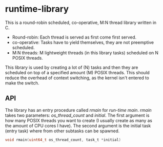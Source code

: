 # runtime-library
This is a round-robin scheduled, co-operative, M:N thread library written in C.

* Round-robin: Each thread is served as first come first served.
* co-operative: Tasks have to yield themselves, they are not preemptive scheduled.
* M:N threads: M lightweight threads (in this library tasks) scheduled on N POSIX threads.

This library is used by creating a lot of (N) tasks and then they are scheduled on top of a specified amount (M) POSIX threads. This should reduce the overhead of context switching, as the kernel isn't entered to make the switch.

## API

The library has an entry procedure called *rmain* for _run-time main_. *rmain* takes two parameters: *os_thread_count* and *initial*. The first argument is how many POSIX threads you want to create (I usually create as many as the amount of CPU cores I have). The second argument is the initial task (entry task) where from other subtasks can be spawned.

```c
void rmain(uint64_t os_thread_count, task_t *initial)
```


```c

```

```c

```